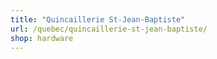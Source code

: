 ```yaml
---
title: "Quincaillerie St-Jean-Baptiste"
url: /quebec/quincaillerie-st-jean-baptiste/
shop: hardware
---
```

